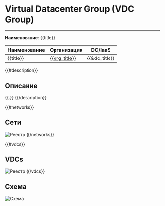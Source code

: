 # Virtual Datacenter Group (VDC Group)
***  
**Наименование**: {{title}}

| Наименование | Организация  | DC/IaaS      |
|--------------|--------------|--------------|
| {{title}}     | [{{org_title}}]({{org_link}}) | {{&dc_title}} |

{{#description}}
## Описание
{{.}}
{{/description}}

{{#networks}}
## Сети
![Реестр](@entity/{{entity}}/networks?id={{id}})
{{/networks}}

{{#vdcs}}
## VDCs
![Реестр](@entity/{{entity}}/vdcs?id={{id}})
{{/vdcs}}

## Схема

![Схема](@entity/{{entity}}/schema?id={{id}})

